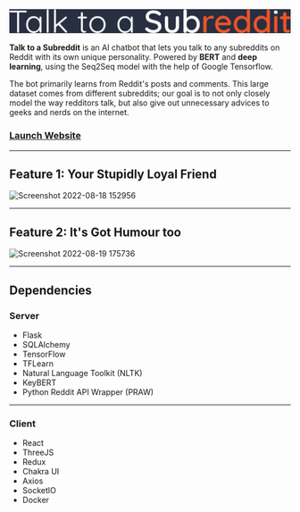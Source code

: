 <img width="700" alt="logo" src="client/public/logo.png">

**Talk to a Subreddit** is an AI chatbot that lets you talk to any subreddits on Reddit with its own unique personality. Powered by **BERT** and **deep learning**, using the Seq2Seq model with the help of Google Tensorflow.

The bot primarily learns from Reddit's posts and comments. This large dataset comes from different subreddits; our goal is to not only closely model the way redditors talk, but also give out unnecessary advices to geeks and nerds on the internet.

### [Launch Website](https://talkreddit.apps.johnseong.info)

---

## Feature 1: Your Stupidly Loyal Friend

<img width="700" alt="Screenshot 2022-08-18 152956" src="https://user-images.githubusercontent.com/35755386/185309748-65b4ab55-7615-45f4-a49e-a0ac77175223.png">

---

## Feature 2: It's Got Humour too

<img width="700" alt="Screenshot 2022-08-19 175736" src="https://user-images.githubusercontent.com/35755386/185584007-96193212-fe92-4b96-8aeb-1f2868b57e91.png">

---

## Dependencies

### Server

- Flask
- SQLAlchemy
- TensorFlow
- TFLearn
- Natural Language Toolkit (NLTK)
- KeyBERT
- Python Reddit API Wrapper (PRAW)

---

### Client

- React
- ThreeJS
- Redux
- Chakra UI
- Axios
- SocketIO
- Docker
